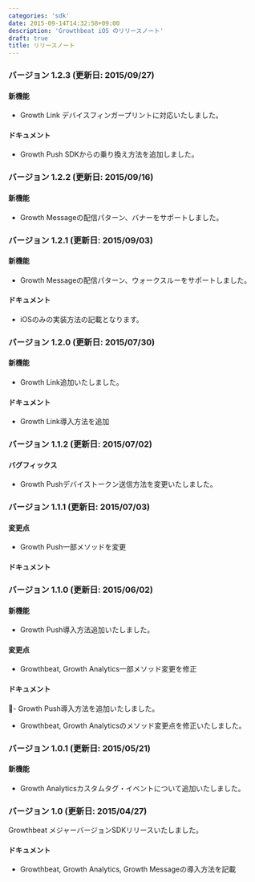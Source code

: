 ```yaml
---
categories: 'sdk'
date: 2015-09-14T14:32:58+09:00
description: 'Growthbeat iOS のリリースノート'
draft: true
title: リリースノート
---
```


### バージョン 1.2.3 (更新日: 2015/09/27)

#### 新機能

- Growth Link デバイスフィンガープリントに対応いたしました。

#### ドキュメント

- Growth Push SDKからの乗り換え方法を追加しました。

### バージョン 1.2.2 (更新日: 2015/09/16)

#### 新機能

- Growth Messageの配信パターン、バナーをサポートしました。

### バージョン 1.2.1 (更新日: 2015/09/03)

#### 新機能

- Growth Messageの配信パターン、ウォークスルーをサポートしました。

#### ドキュメント

- iOSのみの実装方法の記載となります。

### バージョン 1.2.0 (更新日: 2015/07/30)

#### 新機能

- Growth Link追加いたしました。

#### ドキュメント

- Growth Link導入方法を追加

### バージョン 1.1.2 (更新日: 2015/07/02)

#### バグフィックス

- Growth Pushデバイストークン送信方法を変更いたしました。

### バージョン 1.1.1 (更新日: 2015/07/03)

#### 変更点

- Growth Push一部メソッドを変更

#### ドキュメント

### バージョン 1.1.0 (更新日: 2015/06/02)

#### 新機能

- Growth Push導入方法追加いたしました。

#### 変更点

- Growthbeat, Growth Analytics一部メソッド変更を修正

#### ドキュメント

- Growth Push導入方法を追加いたしました。
- Growthbeat, Growth Analyticsのメソッド変更点を修正いたしました。


### バージョン 1.0.1 (更新日: 2015/05/21)

#### 新機能

- Growth Analyticsカスタムタグ・イベントについて追加いたしました。

### バージョン 1.0 (更新日: 2015/04/27)

Growthbeat メジャーバージョンSDKリリースいたしました。

#### ドキュメント

- Growthbeat, Growth Analytics, Growth Messageの導入方法を記載
